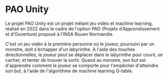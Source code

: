 # PAO Unity
Le projet PAO Unity est un projet mêlant jeu vidéo et machine learning, réalisé en 2022 dans le cadre de l'option PAO (Projets d'Approndissement et d'Ouverture) proposé à l'INSA Rouen Normandie. 

C'est un jeu vidéo à la première personne où le joueur, poursuivi par un monstre, doit s'échapper d'un labyrinthe. A l'aide des touches directionnelles, le joueur peut se déplacer dans le labyrinthe pour courir, se cacher, et tenter de trouver la sortir. Quand au monstre, son but est d'apprendre comment le joueur se comporte pour l'empêcher d'atteindre son but, à l'aide de l'algorithme de machine learning Q-table.
